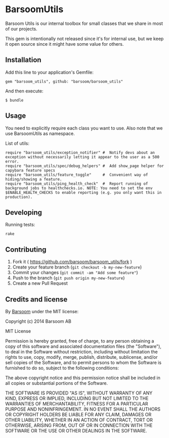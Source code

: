 # BarsoomUtils

Barsoom Utils is our internal toolbox for small classes that we share in most of our projects.

This gem is intentionally not released since it's for internal use, but we keep it open
source since it might have some value for others.

## Installation

Add this line to your application's Gemfile:

    gem "barsoom_utils", github: "barsoom/barsoom_utils"

And then execute:

    $ bundle

## Usage

You need to explicitly require each class you want to use.
Also note that we use BarsoomUtils as namespace.

List of utils:

    require "barsoom_utils/exception_notifier" #  Notify devs about an exception without necessarily letting it appear to the user as a 500 error.
    require "barsoom_utils/spec/debug_helpers" #  Add show_page helper for capybara feature specs
    require "barsoom_utils/feature_toggle"     #  Convenient way of hiding/showing a feature.
    require "barsoom_utils/ping_health_check"  #  Report running of background jobs to healthchecks.io. NOTE: You need to set the env $ENABLE_HEALTH_CHECKS to enable reporting (e.g. you only want this in production).

## Developing

Running tests:

    rake

## Contributing

1. Fork it ( https://github.com/barsoom/barsoom_utils/fork )
2. Create your feature branch (`git checkout -b my-new-feature`)
3. Commit your changes (`git commit -am "Add some feature"`)
4. Push to the branch (`git push origin my-new-feature`)
5. Create a new Pull Request

## Credits and license

By [Barsoom](http://barsoom.se) under the MIT license:

Copyright (c) 2014 Barsoom AB

MIT License

Permission is hereby granted, free of charge, to any person obtaining
a copy of this software and associated documentation files (the
"Software"), to deal in the Software without restriction, including
without limitation the rights to use, copy, modify, merge, publish,
distribute, sublicense, and/or sell copies of the Software, and to
permit persons to whom the Software is furnished to do so, subject to
the following conditions:

The above copyright notice and this permission notice shall be
included in all copies or substantial portions of the Software.

THE SOFTWARE IS PROVIDED "AS IS", WITHOUT WARRANTY OF ANY KIND,
EXPRESS OR IMPLIED, INCLUDING BUT NOT LIMITED TO THE WARRANTIES OF
MERCHANTABILITY, FITNESS FOR A PARTICULAR PURPOSE AND
NONINFRINGEMENT. IN NO EVENT SHALL THE AUTHORS OR COPYRIGHT HOLDERS BE
LIABLE FOR ANY CLAIM, DAMAGES OR OTHER LIABILITY, WHETHER IN AN ACTION
OF CONTRACT, TORT OR OTHERWISE, ARISING FROM, OUT OF OR IN CONNECTION
WITH THE SOFTWARE OR THE USE OR OTHER DEALINGS IN THE SOFTWARE.
